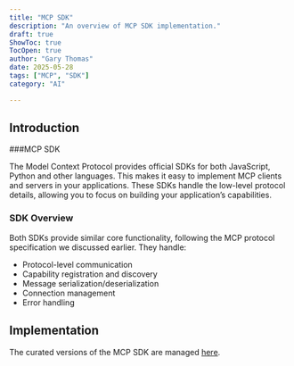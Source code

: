 ```yaml
---
title: "MCP SDK"
description: "An overview of MCP SDK implementation."
draft: true
ShowToc: true
TocOpen: true
author: "Gary Thomas"
date: 2025-05-28
tags: ["MCP", "SDK"]
category: "AI"

---
```


## Introduction

###MCP SDK

The Model Context Protocol provides official SDKs for both JavaScript, Python and other languages. This makes it easy to implement MCP clients and servers in your applications. These SDKs handle the low-level protocol details, allowing you to focus on building your application’s capabilities.

### SDK Overview

Both SDKs provide similar core functionality, following the MCP protocol specification we discussed earlier. They handle:

* Protocol-level communication
* Capability registration and discovery
* Message serialization/deserialization
* Connection management
* Error handling

## Implementation

The curated versions of the MCP SDK are managed [here](https://github.com/modelcontextprotocol).
